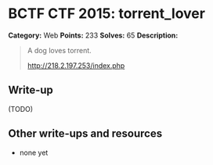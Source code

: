 # BCTF CTF 2015: torrent_lover

**Category:** Web
**Points:** 233
**Solves:** 65
**Description:** 

> A dog loves torrent.
> 
> <http://218.2.197.253/index.php>

## Write-up

(TODO)

## Other write-ups and resources

* none yet